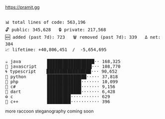 https://pramit.gg
 <!-- LANGUAGES BREAKDOWN START -->
<pre><code style="font-family: monospace; font-size: 14px;">
📊 total lines of code: 563,196
🔓 public: 345,628   🔒 private: 217,568
🆕 added (past 7d): 723   🗑️ removed (past 7d): 339   Δ net: 384
📈 lifetime: +40,806,451  /  -5,654,695

☕ java          ██████████████████·· 168,325
💛 javascript    █████████████████··· 108,770
🌀 typescript    █████████████████··· 90,652
🐍 python        ███████████████····· 37,818
🐘 php           █████████████······· 10,099
🔧 c#            █████████████······· 9,156
🎯 dart          █████████████······· 6,428
⚙️ c             █████████··········· 629
🧩 c++           █████████··········· 396
</code></pre>
 <!-- LANGUAGES BREAKDOWN END -->
more raccoon steganography coming soon
